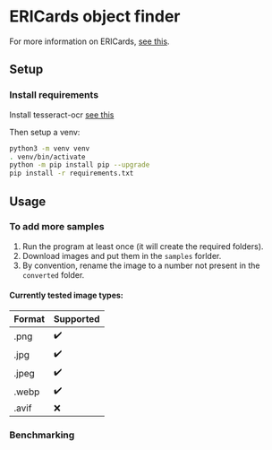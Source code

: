 # ERICards object finder
For more information on ERICards, [see this](https://www.ericards.net).

## Setup
### Install requirements

Install tesseract-ocr [see this](https://pyimagesearch.com/2018/09/17/opencv-ocr-and-text-recognition-with-tesseract/)

Then setup a venv:
```bash
python3 -m venv venv
. venv/bin/activate
python -m pip install pip --upgrade
pip install -r requirements.txt
```

## Usage
### To add more samples
1. Run the program at least once (it will create the required folders).
2. Download images and put them in the `samples` forlder.
3. By convention, rename the image to a number not present in the `converted` folder.

#### Currently tested image types:
| Format | Supported |
| ------ | --------- |
| .png   | ✔️         |
| .jpg   | ✔️         |
| .jpeg  | ✔️         |
| .webp  | ✔️         |
| .avif  | ❌        |


### Benchmarking
